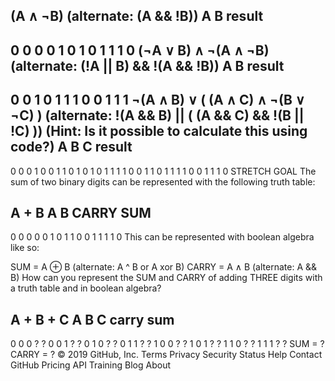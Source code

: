 (A ∧ ¬B) (alternate: (A && !B))
A     B     result
-------------------
0     0       0
0     1       0
1     0       1
1     1       0
(¬A ∨ B) ∧ ¬(A ∧ ¬B) (alternate: (!A || B) && !(A && !B))
A     B     result
-------------------
0     0       1
0     1       1
1     0       0
1     1       1
¬(A ∧ B) ∨ ( (A ∧ C) ∧ ¬(B ∨ ¬C) ) (alternate: !(A && B) || ( (A && C) && !(B || !C) ))
(Hint: Is it possible to calculate this using code?)
A     B     C     result
-------------------------
0     0     0       1
0     0     1       1
0     1     0       1
0     1     1       1
1     0     0       1
1     0     1       1
1     1     0       0
1     1     1       0
STRETCH GOAL
The sum of two binary digits can be represented with the following truth table:

A + B
A     B     CARRY   SUM
------------------------
0     0       0      0
0     1       0      1
1     0       0      1
1     1       1      0
This can be represented with boolean algebra like so:

SUM = A ⊕ B (alternate: A ^ B or A xor B)
CARRY = A ∧ B (alternate: A && B)
How can you represent the SUM and CARRY of adding THREE digits with a truth table and in boolean algebra?

A + B + C
A     B     C      carry   sum
--------------------------------
0     0     0        ?      ?
0     0     1        ?      ?
0     1     0        ?      ?
0     1     1        ?      ?
1     0     0        ?      ?
1     0     1        ?      ?
1     1     0        ?      ?
1     1     1        ?      ?
SUM = ?
CARRY = ?
© 2019 GitHub, Inc.
Terms
Privacy
Security
Status
Help
Contact GitHub
Pricing
API
Training
Blog
About
